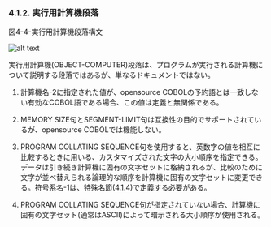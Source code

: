 ### 4.1.2. 実行用計算機段落

図4-4-実行用計算機段落構文

![alt text](Image/4-4.png)

実行用計算機(OBJECT-COMPUTER)段落は、プログラムが実行される計算機について説明する段落ではあるが、単なるドキュメントではない。

1. 計算機名-2に指定された値が、opensource COBOLの予約語とは一致しない有効なCOBOL語である場合、この値は定義と無関係である。

2. MEMORY SIZE句とSEGMENT-LIMIT句は互換性の目的でサポートされているが、opensource COBOLでは機能しない。

3. PROGRAM COLLATING SEQUENCE句を使用すると、英数字の値を相互に比較するときに用いる、カスタマイズされた文字の大小順序を指定できる。データは引き続き計算機に固有の文字セットに格納されるが、比較のために文字が並べ替えられる論理的な順序を計算機に固有の文字セットに変更できる。符号系名-1は、特殊名節([4.1.4](4-1-4.md))で定義する必要がある。

4. PROGRAM COLLATING SEQUENCE句が指定されていない場合、計算機に固有の文字セット(通常はASCII)によって暗示される大小順序が使用される。

